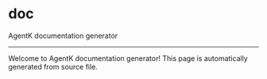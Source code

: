 <!-- @rev 85dc4e704afdfaa29adca83cb7741c22 a1202b -->
# doc

AgentK documentation generator
 

----


 Welcome to AgentK documentation generator! This page is automatically generated from source file.


